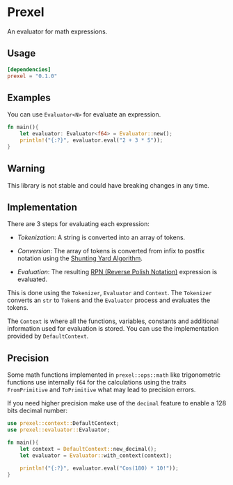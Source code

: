# Prexel
An evaluator for math expressions.

## Usage
```toml
[dependencies]
prexel = "0.1.0"
```

## Examples
You can use `Evaluator<N>` for evaluate an expression.

```rust
fn main(){
    let evaluator: Evaluator<f64> = Evaluator::new();
    println!("{:?}", evaluator.eval("2 + 3 * 5"));
}
```

## Warning
This library is not stable and could have breaking changes in any time.

## Implementation
There are 3 steps for evaluating each expression:
- *Tokenization*: A string is converted into an array of tokens.

- *Conversion*: The array of tokens is converted from infix to postfix notation using the [Shunting Yard Algorithm](https://en.wikipedia.org/wiki/Shunting-yard_algorithm).

- *Evaluation*: The resulting [RPN (Reverse Polish Notation)](https://en.wikipedia.org/wiki/Reverse_Polish_notation)
expression is evaluated.

This is done using the `Tokenizer`, `Evaluator` and `Context`. The `Tokenizer` converts an `str` to `Token`s
and the `Evaluator` process and evaluates the tokens.

The `Context` is where all the functions, variables, constants and additional information used for evaluation
is stored. You can use the implementation provided by `DefaultContext`.

## Precision
Some math functions implemented in `prexel::ops::math` like trigonometric functions
use internally `f64` for the calculations using the traits `FromPrimitive` and `ToPrimitive`
what may lead to precision errors.

If you need higher precision make use of the `decimal` feature to enable a
128 bits decimal number:

```rust
use prexel::context::DefaultContext;
use prexel::evaluator::Evaluator;

fn main(){
    let context = DefaultContext::new_decimal();
    let evaluator = Evaluator::with_context(context);

    println!("{:?}", evaluator.eval("Cos(180) * 10!"));
}
```